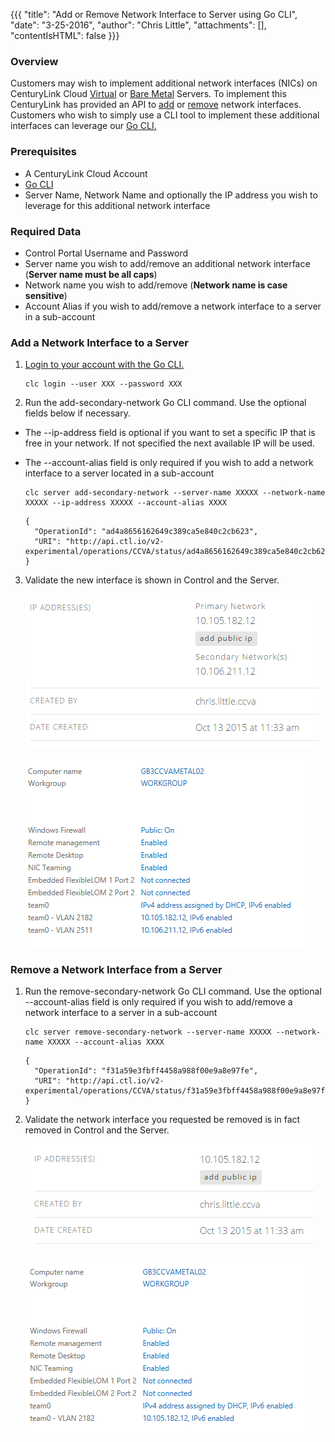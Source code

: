 {{{
  "title": "Add or Remove Network Interface to Server using Go CLI",
  "date": "3-25-2016",
  "author": "Chris Little",
  "attachments": [],
  "contentIsHTML": false
}}}

### Overview
Customers may wish to implement additional network interfaces (NICs) on CenturyLink Cloud [Virtual](//www.ctl.io/servers/) or [Bare Metal](//www.ctl.io/bare-metal/) Servers.  To implement this CenturyLink has provided an API to [add](//www.ctl.io/api-docs/v2/#servers-add-secondary-network) or [remove](//www.ctl.io/api-docs/v2/#servers-remove-secondary-network) network interfaces.  Customers who wish to simply use a CLI tool to implement these additional interfaces can leverage our [Go CLI.](//github.com/CenturyLinkCloud/clc-go-cli)

### Prerequisites
* A CenturyLink Cloud Account
* [Go CLI](//github.com/CenturyLinkCloud/clc-go-cli)
* Server Name, Network Name and optionally the IP address you wish to leverage for this additional network interface

### Required Data
* Control Portal Username and Password
* Server name you wish to add/remove an additional network interface (**Server name must be all caps**)
* Network name you wish to add/remove (**Network name is case sensitive**)
* Account Alias if you wish to add/remove a network interface to a server in a sub-account

### Add a Network Interface to a Server

1. [Login to your account with the Go CLI.](//github.com/CenturyLinkCloud/clc-go-cli#log-in-to-your-centurylink-cloud-account)

    ```
    clc login --user XXX --password XXX
    ```

2. Run the add-secondary-network Go CLI command. Use the optional fields below if necessary.
  * The --ip-address field is optional if you want to set a specific IP that is free in your network.  If not specified the next available IP will be used. 
  * The --account-alias field is only required if you wish to add a network interface to a server located in a sub-account

    ```
    clc server add-secondary-network --server-name XXXXX --network-name XXXXX --ip-address XXXXX --account-alias XXXX
    ```

    ```
    {
      "OperationId": "ad4a8656162649c389ca5e840c2cb623",
      "URI": "http://api.ctl.io/v2-experimental/operations/CCVA/status/ad4a8656162649c389ca5e840c2cb623"
    }
    ```

3. Validate the new interface is shown in Control and the Server.

    ![Control secondary interface UI](../images/add-or-remove-network-interface-to-server-using-go-cli-01.png)

    ![Windows Adapters Added](../images/add-or-remove-network-interface-to-server-using-go-cli-02.png)

### Remove a Network Interface from a Server

1. Run the remove-secondary-network Go CLI command.  Use the optional --account-alias field is only required if you wish to add/remove a network interface to a server in a sub-account

    ```
    clc server remove-secondary-network --server-name XXXXX --network-name XXXXX --account-alias XXXX
    ```

    ```
    {
      "OperationId": "f31a59e3fbff4458a988f00e9a8e97fe",
      "URI": "http://api.ctl.io/v2-experimental/operations/CCVA/status/f31a59e3fbff4458a988f00e9a8e97fe"
    }
    ```

2. Validate the network interface you requested be removed is in fact removed in Control and the Server.

    ![Control secondary interface removed](../images/add-or-remove-network-interface-to-server-using-go-cli-03.png)

    ![Windows Adapters removed](../images/add-or-remove-network-interface-to-server-using-go-cli-04.png)
